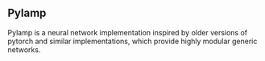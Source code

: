 ## Pylamp 
Pylamp is a neural network implementation inspired by older versions of pytorch and similar implementations, which provide highly modular generic networks.